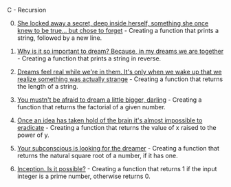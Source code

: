 C - Recursion

0. [She locked away a secret, deep inside herself, something she once knew to be true... but chose to forget](https://github.com/hewsontrinh526/holbertonschool-low_level_programming/blob/master/recursion/0-puts_recursion.c) - Creating a function that prints a string, followed by a new line.

1. [Why is it so important to dream? Because, in my dreams we are together](https://github.com/hewsontrinh526/holbertonschool-low_level_programming/blob/master/recursion/1-print_rev_recursion.c) - Creating a function that prints a string in reverse.

2. [Dreams feel real while we're in them. It's only when we wake up that we realize something was actually strange](https://github.com/hewsontrinh526/holbertonschool-low_level_programming/blob/master/recursion/2-strlen_recursion.c) - Creating a function that returns the length of a string.

3. [You mustn't be afraid to dream a little bigger, darling](https://github.com/hewsontrinh526/holbertonschool-low_level_programming/blob/master/recursion/3-factorial.c) - Creating a function that returns the factorial of a given number.

4. [Once an idea has taken hold of the brain it's almost impossible to eradicate](https://github.com/hewsontrinh526/holbertonschool-low_level_programming/blob/master/recursion/4-pow_recursion.c) - Creating a function that returns the value of x raised to the power of y.

5. [Your subconscious is looking for the dreamer](https://github.com/hewsontrinh526/holbertonschool-low_level_programming/blob/master/recursion/5-sqrt_recursion.c) - Creating a function that returns the natural square root of a number, if it has one.

6. [Inception. Is it possible?](https://github.com/hewsontrinh526/holbertonschool-low_level_programming/blob/master/recursion/6-is_prime_number.c) - Creating a function that returns 1 if the input integer is a prime number, otherwise returns 0.
